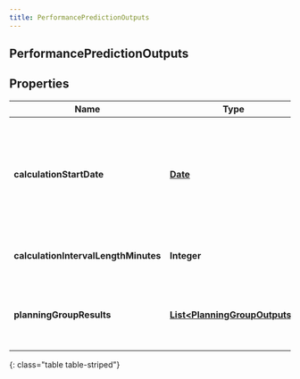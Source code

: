 ```yaml
---
title: PerformancePredictionOutputs
---
```

## PerformancePredictionOutputs


## Properties

| Name | Type | Description | Notes |
| ------------ | ------------- | ------------- | ------------- |
| **calculationStartDate** | <!----><!---->[**Date**](Date.html)<!----> | Date as an ISO-8601 string, corresponding to the beginning of the performance prediction results |  |
| **calculationIntervalLengthMinutes** | <!----><!---->**Integer**<!----> | Interval length of the response metrics |  |
| **planningGroupResults** | <!----><!---->[**List&lt;PlanningGroupOutputs&gt;**](PlanningGroupOutputs.html)<!----> | List of planning group level performance prediction results |  |
{: class="table table-striped"}



